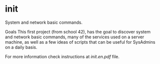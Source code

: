 # init
System and network basic commands.

Goals
This first project (from school 42), has the goal to discover system and network
basic commands, many of the services used on a server machine, as well as a few ideas of
scripts that can be useful for SysAdmins on a daily basis.

For more information check instructions at *init.en.pdf* file.
